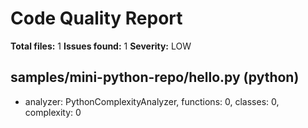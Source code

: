 # Code Quality Report

**Total files:** 1
**Issues found:** 1
**Severity:** LOW

## samples/mini-python-repo/hello.py (python)
- analyzer: PythonComplexityAnalyzer, functions: 0, classes: 0, complexity: 0
